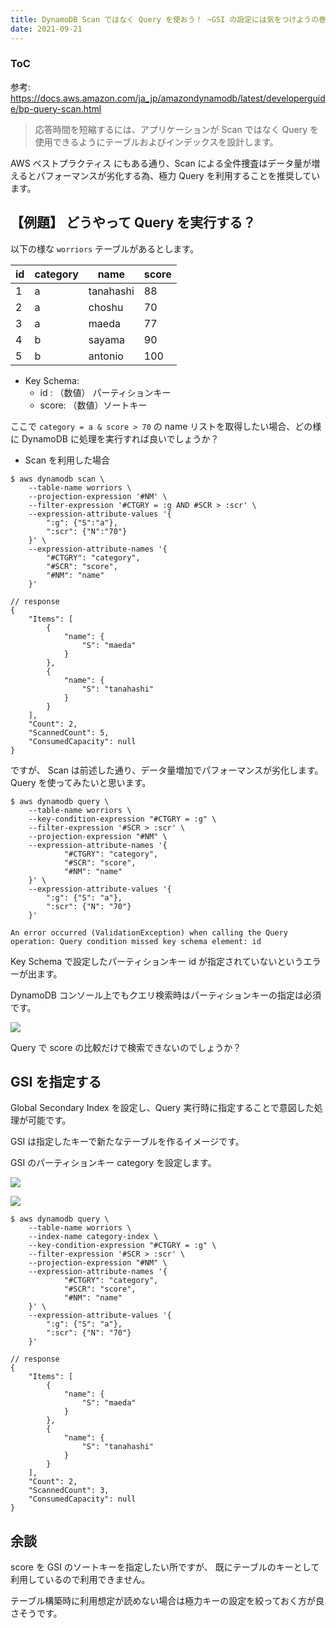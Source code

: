```yaml
---
title: DynamoDB Scan ではなく Query を使おう！ ~GSI の設定には気をつけようの巻~
date: 2021-09-21
---
```


<div class="toc">
<div class="toc-content">
<h3 class="menu-label">ToC</h3>
<!-- toc -->
</div>
</div>

<!-- more -->

参考: https://docs.aws.amazon.com/ja_jp/amazondynamodb/latest/developerguide/bp-query-scan.html

> 応答時間を短縮するには、アプリケーションが Scan ではなく Query を使用できるようにテーブルおよびインデックスを設計します。

AWS ベストプラクティス にもある通り、Scan による全件捜査はデータ量が増えるとパフォーマンスが劣化する為、極力 Query を利用することを推奨しています。


## 【例題】 どうやって Query を実行する？

以下の様な `worriors` テーブルがあるとします。

| id | category | name | score |
| --- | --- | --- | --- |
| 1 | a | tanahashi | 88 |
| 2 | a | choshu | 70 |
| 3 | a | maeda | 77 |
| 4 | b | sayama | 90 |
| 5 | b | antonio | 100 |

* Key Schema:
  - id : （数値） パーティションキー
  - score: （数値）ソートキー


ここで `category = a & score > 70` の name リストを取得したい場合、どの様に DynamoDB に処理を実行すれば良いでしょうか？

* Scan を利用した場合

```console
$ aws dynamodb scan \
    --table-name worriors \
    --projection-expression '#NM' \
    --filter-expression '#CTGRY = :g AND #SCR > :scr' \
    --expression-attribute-values '{
        ":g": {"S":"a"},
        ":scr": {"N":"70"}
    }' \
    --expression-attribute-names '{
        "#CTGRY": "category",
	    "#SCR": "score",
	    "#NM": "name"
    }'

// response
{
    "Items": [
        {
            "name": {
                "S": "maeda"
            }
        },
        {
            "name": {
                "S": "tanahashi"
            }
        }
    ],
    "Count": 2,
    "ScannedCount": 5,
    "ConsumedCapacity": null
}
```

ですが、 Scan は前述した通り、データ量増加でパフォーマンスが劣化します。
Query を使ってみたいと思います。

```console
$ aws dynamodb query \
    --table-name worriors \
    --key-condition-expression "#CTGRY = :g" \
    --filter-expression '#SCR > :scr' \
    --projection-expression "#NM" \
    --expression-attribute-names '{
            "#CTGRY": "category",
            "#SCR": "score",
            "#NM": "name"
    }' \
    --expression-attribute-values '{
        ":g": {"S": "a"},
        ":scr": {"N": "70"}
    }'

An error occurred (ValidationException) when calling the Query operation: Query condition missed key schema element: id
```

Key Schema で設定したパーティションキー id が指定されていないというエラーが出ます。

DynamoDB コンソール上でもクエリ検索時はパーティションキーの指定は必須です。

![](https://i.imgur.com/BprHlzQ.png)

Query で score の比較だけで検索できないのでしょうか？


## GSI を指定する

Global Secondary Index を設定し、Query 実行時に指定することで意図した処理が可能です。

GSI は指定したキーで新たなテーブルを作るイメージです。

GSI のパーティションキー category を設定します。

![](https://i.imgur.com/Iv2E5mG.png)

![](https://i.imgur.com/tZKxkLY.png)

```console
$ aws dynamodb query \
    --table-name worriors \
    --index-name category-index \
    --key-condition-expression "#CTGRY = :g" \
    --filter-expression '#SCR > :scr' \
    --projection-expression "#NM" \
    --expression-attribute-names '{
            "#CTGRY": "category",
            "#SCR": "score",
            "#NM": "name"
    }' \
    --expression-attribute-values '{
        ":g": {"S": "a"},
        ":scr": {"N": "70"}
    }'

// response
{
    "Items": [
        {
            "name": {
                "S": "maeda"
            }
        },
        {
            "name": {
                "S": "tanahashi"
            }
        }
    ],
    "Count": 2,
    "ScannedCount": 3,
    "ConsumedCapacity": null
}
```

## 余談

score を GSI のソートキーを指定したい所ですが、
既にテーブルのキーとして利用しているので利用できません。

テーブル構築時に利用想定が読めない場合は極力キーの設定を絞っておく方が良さそうです。
